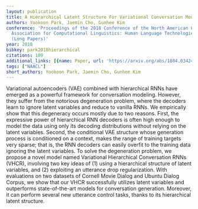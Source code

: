 ```yaml
---
layout: publication
title: A Hierarchical Latent Structure For Variational Conversation Modeling
authors: Yookoon Park, Jaemin Cho, Gunhee Kim
conference: 'Proceedings of the 2018 Conference of the North American Chapter of the
  Association for Computational Linguistics: Human Language Technologies, Volume 1
  (Long Papers)'
year: 2018
bibkey: park2018hierarchical
citations: 109
additional_links: [{name: Paper, url: 'https://arxiv.org/abs/1804.03424'}]
tags: ["NAACL"]
short_authors: Yookoon Park, Jaemin Cho, Gunhee Kim
---
```

Variational autoencoders (VAE) combined with hierarchical RNNs have emerged
as a powerful framework for conversation modeling. However, they suffer from
the notorious degeneration problem, where the decoders learn to ignore latent
variables and reduce to vanilla RNNs. We empirically show that this degeneracy
occurs mostly due to two reasons. First, the expressive power of hierarchical
RNN decoders is often high enough to model the data using only its decoding
distributions without relying on the latent variables. Second, the conditional
VAE structure whose generation process is conditioned on a context, makes the
range of training targets very sparse; that is, the RNN decoders can easily
overfit to the training data ignoring the latent variables. To solve the
degeneration problem, we propose a novel model named Variational Hierarchical
Conversation RNNs (VHCR), involving two key ideas of (1) using a hierarchical
structure of latent variables, and (2) exploiting an utterance drop
regularization. With evaluations on two datasets of Cornell Movie Dialog and
Ubuntu Dialog Corpus, we show that our VHCR successfully utilizes latent
variables and outperforms state-of-the-art models for conversation generation.
Moreover, it can perform several new utterance control tasks, thanks to its
hierarchical latent structure.